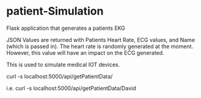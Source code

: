# patient-Simulation
Flask application that generates a patients EKG

JSON Values are returned with Patients Heart Rate, ECG values, and Name (which is passed in). The heart rate is randomly generated at the moment. However, this value will have an impact on the ECG generated.

This is used to simulate medical IOT devices.

curl -s localhost:5000/api/getPatientData/<patient name>

i.e. curl -s localhost:5000/api/getPatientData/David
